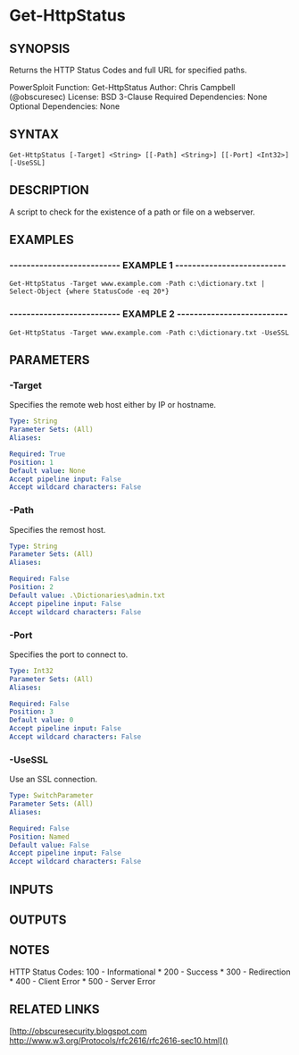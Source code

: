 # Get-HttpStatus

## SYNOPSIS
Returns the HTTP Status Codes and full URL for specified paths.

PowerSploit Function: Get-HttpStatus
Author: Chris Campbell (@obscuresec)
License: BSD 3-Clause
Required Dependencies: None
Optional Dependencies: None

## SYNTAX

```
Get-HttpStatus [-Target] <String> [[-Path] <String>] [[-Port] <Int32>] [-UseSSL]
```

## DESCRIPTION
A script to check for the existence of a path or file on a webserver.

## EXAMPLES

### -------------------------- EXAMPLE 1 --------------------------
```
Get-HttpStatus -Target www.example.com -Path c:\dictionary.txt | Select-Object {where StatusCode -eq 20*}
```

### -------------------------- EXAMPLE 2 --------------------------
```
Get-HttpStatus -Target www.example.com -Path c:\dictionary.txt -UseSSL
```

## PARAMETERS

### -Target
Specifies the remote web host either by IP or hostname.

```yaml
Type: String
Parameter Sets: (All)
Aliases: 

Required: True
Position: 1
Default value: None
Accept pipeline input: False
Accept wildcard characters: False
```

### -Path
Specifies the remost host.

```yaml
Type: String
Parameter Sets: (All)
Aliases: 

Required: False
Position: 2
Default value: .\Dictionaries\admin.txt
Accept pipeline input: False
Accept wildcard characters: False
```

### -Port
Specifies the port to connect to.

```yaml
Type: Int32
Parameter Sets: (All)
Aliases: 

Required: False
Position: 3
Default value: 0
Accept pipeline input: False
Accept wildcard characters: False
```

### -UseSSL
Use an SSL connection.

```yaml
Type: SwitchParameter
Parameter Sets: (All)
Aliases: 

Required: False
Position: Named
Default value: False
Accept pipeline input: False
Accept wildcard characters: False
```

## INPUTS

## OUTPUTS

## NOTES
HTTP Status Codes: 100 - Informational * 200 - Success * 300 - Redirection * 400 - Client Error * 500 - Server Error

## RELATED LINKS

[http://obscuresecurity.blogspot.com
http://www.w3.org/Protocols/rfc2616/rfc2616-sec10.html]()

